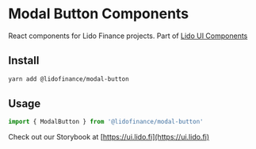 # Modal Button Components

React components for Lido Finance projects.
Part of [Lido UI Components](https://github.com/lidofinance/ui/#readme)

## Install

```bash
yarn add @lidofinance/modal-button
```

## Usage

```ts
import { ModalButton } from '@lidofinance/modal-button'
```

Check out our Storybook at [https://ui.lido.fi](https://ui.lido.fi)
